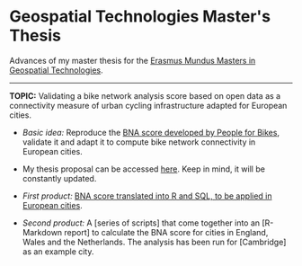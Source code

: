# Geospatial Technologies Master's Thesis
Advances of my master thesis for the [Erasmus Mundus Masters in Geospatial Technologies](http://mastergeotech.info/).

---------------------------------------------------------------------------------------------------------------------------
__TOPIC:__ Validating a bike network analysis score based on open data as a connectivity measure of urban cycling infrastructure adapted for European cities.

* _Basic idea:_ Reproduce the [BNA score developed by People for Bikes](https://bna.peopleforbikes.org/#/), validate it and adapt it to compute bike network connectivity in European cities.

* My thesis proposal can be accessed [here](https://loreabad6.github.io/masters-thesis-geotech/Thesis_Proposal.html). Keep in mind, it will be constantly updated.

* _First product:_ [BNA score translated into R and SQL, to be applied in European cities](https://loreabad6.github.io/masters-thesis-geotech/BNA-Europe.nb.html).

* _Second product:_ A [series of scripts] that come together into an [R-Markdown report] to calculate the BNA score for cities in England, Wales and the Netherlands. The analysis has been run for [Cambridge] as an example city. 

